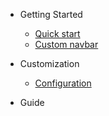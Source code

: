 - Getting Started
    - [Quick start](quickstart.md)
    - [Custom navbar](customnavbar.md)


- Customization
    - [Configuration](configuration.md)

- Guide